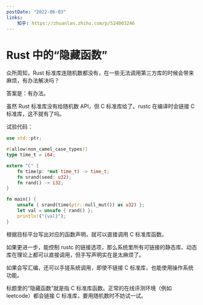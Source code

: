 ```yaml
---
postDate: "2022-06-03"
links:
    知乎: https://zhuanlan.zhihu.com/p/524003246
---
```


# Rust 中的“隐藏函数”

众所周知，Rust 标准库连随机数都没有，在一些无法调用第三方库的时候会带来麻烦，有办法解决吗？

答案是：有办法。

虽然 Rust 标准库没有给随机数 API，但 C 标准库给了。rustc 在编译时会链接 C 标准库，这不就有了吗。

试验代码：

```rust
use std::ptr;

#[allow(non_camel_case_types)]
type time_t = i64;

extern "C" {
    fn time(p: *mut time_t) -> time_t;
    fn srand(seed: u32);
    fn rand() -> i32;
}

fn main() {
    unsafe { srand(time(ptr::null_mut()) as u32) };
    let val = unsafe { rand() };
    println!("{val}");
}
```

根据目标平台写出对应的函数声明，就可以直接调用 C 标准库函数。

如果更进一步，能控制 rustc 的链接选项，那么系统里所有可链接的静态库、动态库在理论上都可以直接调用，但手写声明实在是太麻烦了。

如果会写汇编，还可以手搓系统调用，即使不链接 C 标准库，也能使用操作系统功能。

标题里的“隐藏函数”就是指 C 标准库函数。正常的在线评测环境（例如 leetcode）都会链接 C 标准库，要用随机数时不妨试一试。
